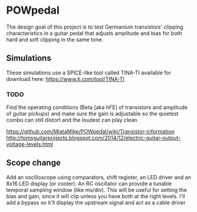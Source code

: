 # POWpedal
The design goal of this project is to test Germanium transistors' clipping charactaristics in a guitar pedal that adjusts amplitude and bias for both hard and soft clipping in the same tone.

## Simulations
These simulations use a SPICE-like tool called TINA-TI available for download here: https://www.ti.com/tool/TINA-TI

### TODO
Find the operating conditions (Beta [aka hFE] of transistors and amplitude of guitar pickups) and make sure the gain is adjustable so the quietest combo can still distort and the loudest can play clean

https://github.com/MiataMike/POWpedal/wiki/Transistor-information
http://tomsguitarprojects.blogspot.com/2014/12/electric-guitar-output-voltage-levels.html

## Scope change
Add an oscilloscope using comparators, shift register, an LED driver and an 8x16 LED display (or cooler). An RC oscillator can provide a tunable temporal sampling window (like ms/div). This will be useful for setting the bias and gain, since it will clip unless you have *both* at the right levels. I'll add a bypass so it'll display the upstream signal and act as a cable driver
